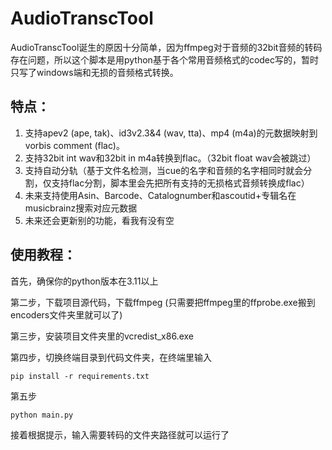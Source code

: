 # AudioTranscTool

AudioTranscTool诞生的原因十分简单，因为ffmpeg对于音频的32bit音频的转码存在问题，所以这个脚本是用python基于各个常用音频格式的codec写的，暂时只写了windows端和无损的音频格式转换。

## 特点：

1. 支持apev2 (ape, tak)、id3v2.3&4 (wav, tta)、mp4 (m4a)的元数据映射到vorbis comment (flac)。
2. 支持32bit int wav和32bit in m4a转换到flac。（32bit float wav会被跳过）
3. 支持自动分轨（基于文件名检测，当cue的名字和音频的名字相同时就会分割，仅支持flac分割，脚本里会先把所有支持的无损格式音频转换成flac）
4. 未来支持使用Asin、Barcode、Catalognumber和ascoutid+专辑名在musicbrainz搜索对应元数据
5. 未来还会更新别的功能，看我有没有空

## 使用教程：

首先，确保你的python版本在3.11以上

第二步，下载项目源代码，下载ffmpeg (只需要把ffmpeg里的ffprobe.exe搬到encoders文件夹里就可以了)

第三步，安装项目文件夹里的vcredist_x86.exe

第四步，切换终端目录到代码文件夹，在终端里输入

```
pip install -r requirements.txt
```

第五步

```
python main.py
```

接着根据提示，输入需要转码的文件夹路径就可以运行了

